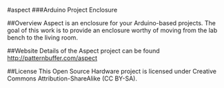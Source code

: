#aspect
###Arduino Project Enclosure

##Overview
Aspect is an enclosure for your Arduino-based projects. The goal of this work is to provide an enclosure worthy of moving from the lab bench to the living room.

##Website
Details of the Aspect project can be found http://patternbuffer.com/aspect

##License
This Open Source Hardware project is licensed under Creative Commons Attribution-ShareAlike (CC BY-SA). 
 
